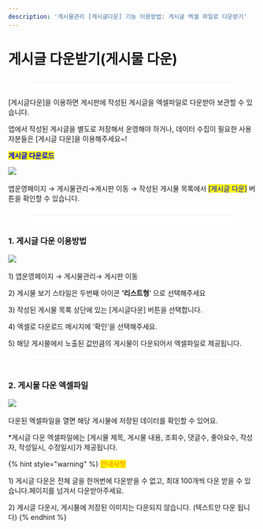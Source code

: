 ```yaml
---
description: '게시물관리 [게시글다운] 기능 이용방법: 게시글 엑셀 파일로 다운받기'
---
```


# 게시글 다운받기(게시물 다운)

<figure><img src="../../../.gitbook/assets/구분선.PNG" alt=""><figcaption></figcaption></figure>

\[게시글다운]을 이용하면 게시판에 작성된 게시글을 엑셀파일로 다운받아 보관할 수 있습니다.

앱에서 작성된 게시글을 별도로 저장해서 운영해야 하거나, 데이터 수집이 필요한 사용자분들은 \[게시글 다운]을 이용해주세요\~!



<mark style="color:blue;">**게시글 다운로드**</mark>

![](https://wp.swing2app.co.kr/wp-content/uploads/2019/05/%EA%B2%8C%EC%8B%9C%EA%B8%80%EB%8B%A4%EC%9A%B4.png)

앱운영페이지 → 게시물관리→게시판 이동 → 작성된 게시물 목록에서 <mark style="color:blue;">\[게시글 다운]</mark> 버튼을 확인할 수 있습니다.

<figure><img src="../../../.gitbook/assets/구분선.PNG" alt=""><figcaption></figcaption></figure>

### 1. 게시글 다운 이용방법

![](https://wp.swing2app.co.kr/wp-content/uploads/2019/05/%EA%B2%8C%EC%8B%9C%EA%B8%80%EB%8B%A4%EC%9A%B42.png)

1\) 앱운영페이지 → 게시물관리→ 게시판 이동

2\) 게시물 보기 스타일은 두번째 아이콘 **‘리스트형**‘ 으로 선택해주세요

3\) 작성된 게시물 목록 상단에 있는 \[게시글다운] 버튼을 선택합니다.

4\) 엑셀로 다운로드 메시지에 ‘확인’을 선택해주세요.

5\) 해당 게시물에서 노출된 값만큼의 게시물이 다운되어서 엑셀파일로 제공됩니다.

<figure><img src="../../../.gitbook/assets/구분선.PNG" alt=""><figcaption></figcaption></figure>

### 2. 게시물 다운 엑셀파일

![](https://wp.swing2app.co.kr/wp-content/uploads/2019/05/%EA%B2%8C%EC%8B%9C%EA%B8%80%EB%8B%A4%EC%9A%B43.png)

다운된 엑셀파일을 열면 해당 게시물에 저장된 데이터를 확인할 수 있어요.

\*게시글 다운 엑셀파일에는 \[게시물 제목, 게시물 내용, 조회수, 댓글수, 좋아요수, 작성자, 작성일시, 수정일시]가 제공됩니다.

{% hint style="warning" %}
<mark style="color:orange;">**안내사항**</mark>

1\) 게시글 다운은 전체 글을 한꺼번에 다운받을 수 없고, 최대 100개씩 다운 받을 수 있습니다.페이지를 넘겨서 다운받아주세요.

2\) 게시글 다운시, 게시물에 저장된 이미지는 다운되지 않습니다. (텍스트만 다운 됩니다)
{% endhint %}

​
